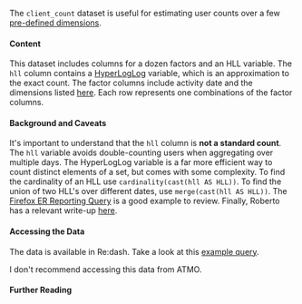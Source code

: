 The `client_count` dataset is useful for estimating user counts over a few
[pre-defined dimensions](https://github.com/mozilla/telemetry-airflow/blob/master/jobs/client_count_view.sh).

#### Content

This dataset includes columns for a dozen factors and an HLL variable.
The `hll` column contains a
[HyperLogLog](https://en.wikipedia.org/wiki/HyperLogLog)
variable, which is an approximation to the exact count.
The factor columns include activity date and the dimensions listed
[here](https://github.com/mozilla/telemetry-batch-view/blob/master/src/main/scala/com/mozilla/telemetry/views/ClientCountView.scala#L22).
Each row represents one combinations of the factor columns.

#### Background and Caveats

It's important to understand that the `hll` column is **not a standard count**.
The `hll` variable avoids double-counting users when aggregating over multiple days.
The HyperLogLog variable is a far more efficient way to count distinct elements of a set,
but comes with some complexity.
To find the cardinality of an HLL use `cardinality(cast(hll AS HLL))`.
To find the union of two HLL's over different dates, use `merge(cast(hll AS HLL))`.
The [Firefox ER Reporting Query](https://sql.telemetry.mozilla.org/queries/81/source#129)
is a good example to review.
Finally, Roberto has a relevant write-up
[here](https://robertovitillo.com/2016/04/12/measuring-product-engagment-at-scale/).

#### Accessing the Data

The data is available in Re:dash.
Take a look at this
[example query](https://sql.telemetry.mozilla.org/queries/81/source#129).

I don't recommend accessing this data from ATMO.

#### Further Reading

